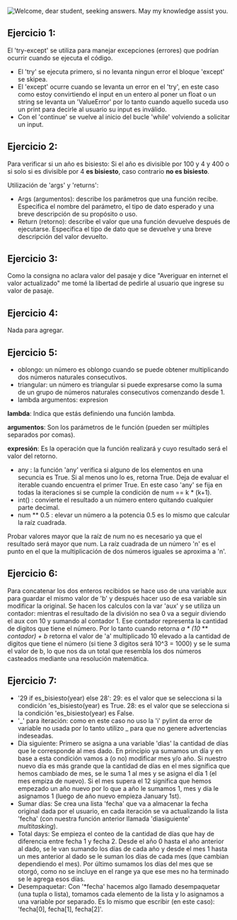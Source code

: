 ![Welcome, dear student, seeking answers. May my knowledge assist you.](https://i.pinimg.com/originals/62/63/86/626386f9cccc8c77fe94ce0532b8af90.jpg) 

## Ejercicio 1:
El 'try-except' se utiliza para manejar excepciones (errores) que podrían ocurrir cuando se ejecuta el código. 
- El 'try' se ejecuta primero, si no levanta ningun error el bloque 'except' se skipea.
- El 'except' ocurre cuando se levanta un error en el 'try', en este caso como estoy convirtiendo el input en un entero al poner un float o un string se levanta un 'ValueError' por lo tanto cuando aquello suceda uso un print para decirle al usuario su input es inválido. 
- Con el 'continue' se vuelve al inicio del bucle 'while' volviendo a solicitar un input.

## Ejercicio 2:
Para verificar si un año es bisiesto:
    Si el año es divisible por 100 y 4 y 400 o si solo si es divisible por 4 **es bisiesto**, caso contrario **no es bisiesto**.

Utilización de 'args' y 'returns':
- Args (argumentos): describe los parámetros que una función recibe. Especifica el nombre del parámetro, el tipo de dato esperado y una breve descripción de su propósito o uso.
- Return (retorno): describe el valor que una función devuelve después de ejecutarse. Especifica el tipo de dato que se devuelve y una breve descripción del valor devuelto.

## Ejercicio 3:
Como la consigna no aclara valor del pasaje y dice "Averiguar en internet el valor actualizado" me tomé la libertad de pedirle al usuario que ingrese su valor de pasaje.

## Ejercicio 4:
Nada para agregar.

## Ejercicio 5:
- oblongo: un número es oblongo cuando se puede obtener multiplicando dos números naturales consecutivos.
- triangular: un número es triangular si puede expresarse como la suma de un grupo de números naturales consecutivos comenzando desde 1.
- lambda argumentos: expresion

**lambda**: Indica que estás definiendo una función lambda.

**argumentos**: Son los parámetros de le función (pueden ser múltiples separados por comas).

**expresión**: Es la operación que la función realizará y cuyo resultado será el valor del retorno. 
- any : la función 'any' verifica si alguno de los elementos en una secuncia es True. Si al menos uno lo es, retorna True. Deja de evaluar el iterable cuando encuentra el primer True.
En este caso 'any' se fija en todas la iteraciones si se cumple la condición de num == k * (k+1).
- int() : convierte el resultado a un número entero quitando cualquier parte decimal.
- num ** 0.5 : elevar un número a la potencia 0.5 es lo mismo que calcular la raíz cuadrada.

Probar valores mayor que la raíz de num no es necesario ya que el resultado será mayor que num.
La raíz cuadrada de un número 'n' es el punto en el que la multiplicación de dos números iguales se aproxima a 'n'.

## Ejercicio 6:
Para concatenar los dos enteros recibidos se hace uso de una variable aux para guardar el mismo valor de 'b' y después hacer uso de esa variable sin modificar la original. Se hacen los calculos con la var 'aux' y se utiliza un contador:  mientras el resultado de la división no sea 0 va a seguir diviendo el aux con 10 y sumando al contador 1. Ese contador representa la cantidad de digitos que tiene el número. Por lo tanto cuando retorna *a * (10* ** *contador) + b* retorna el valor de 'a' multiplicado 10 elevado a la cantidad de digitos que tiene el número (si tiene 3 digitos será 10^3 = 1000) y se le suma el valor de b, lo que nos da un total que resembla los dos números casteados mediante una resolución matemática.

## Ejercicio 7:
- '29 if es_bisiesto(year) else 28':
    29: es el valor que se selecciona si la condición 'es_bisiesto(year) es True.
    28: es el valor que se selecciona si la condición 'es_bisiesto(year) es False.
- '_' para iteración: como en este caso no uso la 'i' pylint da error de variable no usada por lo tanto utilizo _ para que no genere advertencias indeseadas.
- Dia siguiente: 
    Primero se asigna a una variable 'dias' la cantidad de días que le corresponde al mes dado. En principio ya sumamos un día y en base a esta condición vamos a (o no) modificar mes y/o año.
    Si nuestro nuevo día es más grande que la cantidad de días en el mes significa que hemos cambiado de mes, se le suma 1 al mes y se asigna el día 1 (el mes empiza de nuevo). Si el mes supera el 12 significa que hemos empezado un año nuevo por lo que a año le sumamos 1, mes y día le asignamos 1 (luego de año nuevo empieza January 1st).
- Sumar días: 
    Se crea una lista 'fecha' que va a almacenar la fecha original dada por el usuario, en cada iteración se va actualizando la lista 'fecha' (con nuestra función anterior llamada 'diasiguiente' *multitasking*).
- Total days: 
    Se empieza el conteo de la cantidad de días que hay de diferencia entre fecha 1 y fecha 2.
    Desde el año 0 hasta el año anterior al dado, se le van sumando los días de cada año y desde el mes 1 hasta un mes anterior al dado se le suman los días de cada mes (que cambian dependiendo el mes).
    Por último sumamos los días del mes que se otorgó, como no se incluye en el range ya que ese mes no ha terminado se le agrega esos días.
- Desempaquetar: 
    Con '*fecha' hacemos algo llamado desempaquetar (una tupla o lista), tomamos cada elemento de la lista y lo asignamos a una variable por separado. Es lo mismo que escribir (en este caso): 'fecha[0], fecha[1], fecha[2]'.







